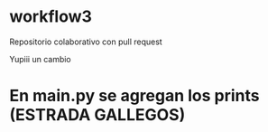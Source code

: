 # workflow3
Repositorio colaborativo con pull request

Yupiii un cambio








# En main.py se agregan los prints (ESTRADA GALLEGOS)